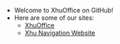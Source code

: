 - Welcome to XhuOffice on GitHub!
- Here are some of our sites:
  - [XhuOffice](https://xhuoffice.tk/)
  - [Xhu Navigation Website](https://indeed.xhuoffice.tk/)
